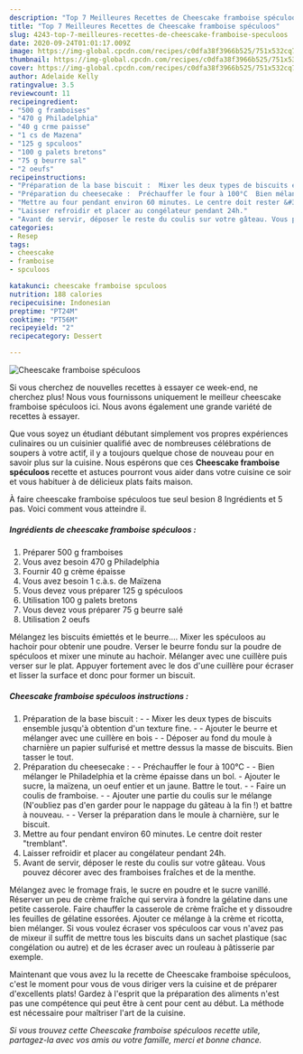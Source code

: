 ```yaml
---
description: "Top 7 Meilleures Recettes de Cheescake framboise spéculoos"
title: "Top 7 Meilleures Recettes de Cheescake framboise spéculoos"
slug: 4243-top-7-meilleures-recettes-de-cheescake-framboise-speculoos
date: 2020-09-24T01:01:17.009Z
image: https://img-global.cpcdn.com/recipes/c0dfa38f3966b525/751x532cq70/cheescake-framboise-speculoos-photo-principale-de-la-recette.jpg
thumbnail: https://img-global.cpcdn.com/recipes/c0dfa38f3966b525/751x532cq70/cheescake-framboise-speculoos-photo-principale-de-la-recette.jpg
cover: https://img-global.cpcdn.com/recipes/c0dfa38f3966b525/751x532cq70/cheescake-framboise-speculoos-photo-principale-de-la-recette.jpg
author: Adelaide Kelly
ratingvalue: 3.5
reviewcount: 11
recipeingredient:
- "500 g framboises"
- "470 g Philadelphia"
- "40 g crme paisse"
- "1 cs de Mazena"
- "125 g spculoos"
- "100 g palets bretons"
- "75 g beurre sal"
- "2 oeufs"
recipeinstructions:
- "Préparation de la base biscuit :  Mixer les deux types de biscuits ensemble jusqu&#39;à obtention d&#39;un texture fine.  Ajouter le beurre et mélanger avec une cuillère en bois  Déposer au fond du moule à charnière un papier sulfurisé et mettre dessus la masse de biscuits. Bien tasser le tout."
- "Préparation du cheesecake :  Préchauffer le four à 100°C  Bien mélanger le Philadelphia et la crème épaisse dans un bol. Ajouter le sucre, la maïzena, un oeuf entier et un jaune. Battre le tout.   Faire un coulis de framboise.  Ajouter une partie du coulis sur le mélange (N&#39;oubliez pas d&#39;en garder pour le nappage du gâteau à la fin !) et battre à nouveau.  Verser la préparation dans le moule à charnière, sur le biscuit."
- "Mettre au four pendant environ 60 minutes. Le centre doit rester &#34;tremblant&#34;."
- "Laisser refroidir et placer au congélateur pendant 24h."
- "Avant de servir, déposer le reste du coulis sur votre gâteau. Vous pouvez décorer avec des framboises fraîches et de la menthe."
categories:
- Resep
tags:
- cheescake
- framboise
- spculoos

katakunci: cheescake framboise spculoos 
nutrition: 188 calories
recipecuisine: Indonesian
preptime: "PT24M"
cooktime: "PT56M"
recipeyield: "2"
recipecategory: Dessert

---
```



![Cheescake framboise spéculoos](https://img-global.cpcdn.com/recipes/c0dfa38f3966b525/751x532cq70/cheescake-framboise-speculoos-photo-principale-de-la-recette.jpg)

Si vous cherchez de nouvelles recettes à essayer ce week-end, ne cherchez plus! Nous vous fournissons uniquement le meilleur cheescake framboise spéculoos ici. Nous avons également une grande variété de recettes à essayer.

Que vous soyez un étudiant débutant simplement vos propres expériences culinaires ou un cuisinier qualifié avec de nombreuses célébrations de soupers à votre actif, il y a toujours quelque chose de nouveau pour en savoir plus sur la cuisine. Nous espérons que ces <strong> Cheescake framboise spéculoos </strong> recette et astuces pourront vous aider dans votre cuisine ce soir et vous habituer à de délicieux plats faits maison.

<!--inarticleads1-->

À faire cheescake framboise spéculoos tue seul besion 8 Ingrédients et 5 pas. Voici comment vous atteindre il.

##### Ingrédients de cheescake framboise spéculoos :

1. Préparer 500 g framboises
1. Vous avez besoin 470 g Philadelphia
1. Fournir 40 g crème épaisse
1. Vous avez besoin 1 c.à.s. de Maïzena
1. Vous devez vous préparer 125 g spéculoos
1. Utilisation 100 g palets bretons
1. Vous devez vous préparer 75 g beurre salé
1. Utilisation 2 oeufs


Mélangez les biscuits émiettés et le beurre.… Mixer les spéculoos au hachoir pour obtenir une poudre. Verser le beurre fondu sur la poudre de spéculoos et mixer une minute au hachoir. Mélanger avec une cuillère puis verser sur le plat. Appuyer fortement avec le dos d&#39;une cuillère pour écraser et lisser la surface et donc pour former un biscuit. 

<!--inarticleads2-->

##### Cheescake framboise spéculoos instructions :

1. Préparation de la base biscuit : -  - Mixer les deux types de biscuits ensemble jusqu&#39;à obtention d&#39;un texture fine. -  - Ajouter le beurre et mélanger avec une cuillère en bois -  - Déposer au fond du moule à charnière un papier sulfurisé et mettre dessus la masse de biscuits. Bien tasser le tout.
1. Préparation du cheesecake : -  - Préchauffer le four à 100°C -  - Bien mélanger le Philadelphia et la crème épaisse dans un bol. - Ajouter le sucre, la maïzena, un oeuf entier et un jaune. Battre le tout.  -  - Faire un coulis de framboise. -  - Ajouter une partie du coulis sur le mélange (N&#39;oubliez pas d&#39;en garder pour le nappage du gâteau à la fin !) et battre à nouveau. -  - Verser la préparation dans le moule à charnière, sur le biscuit.
1. Mettre au four pendant environ 60 minutes. Le centre doit rester &#34;tremblant&#34;.
1. Laisser refroidir et placer au congélateur pendant 24h.
1. Avant de servir, déposer le reste du coulis sur votre gâteau. Vous pouvez décorer avec des framboises fraîches et de la menthe.


Mélangez avec le fromage frais, le sucre en poudre et le sucre vanillé. Réserver un peu de crème fraîche qui servira à fondre la gélatine dans une petite casserole. Faire chauffer la casserole de crème fraîche et y dissoudre les feuilles de gélatine essorées. Ajouter ce mélange à la crème et ricotta, bien mélanger. Si vous voulez écraser vos spéculoos car vous n&#39;avez pas de mixeur il suffit de mettre tous les biscuits dans un sachet plastique (sac congélation ou autre) et de les écraser avec un rouleau à pâtisserie par exemple. 

<!--inarticleads1-->

<p>
Maintenant que vous avez lu la recette de Cheescake framboise spéculoos, c'est le moment pour vous de vous diriger vers la cuisine et de préparer d'excellents plats! Gardez à l'esprit que la préparation des aliments n'est pas une compétence qui peut être à cent pour cent au début. La méthode est nécessaire pour maîtriser l'art de la cuisine.
</p>

<p>
<i>Si vous trouvez cette Cheescake framboise spéculoos recette utile, partagez-la avec vos amis ou votre famille, merci et bonne chance.</i>
</p>
